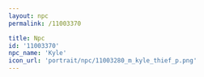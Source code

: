 ```yaml
---
layout: npc
permalink: /11003370

title: Npc
id: '11003370'
npc_name: 'Kyle'
icon_url: 'portrait/npc/11003280_m_kyle_thief_p.png'
---
```

